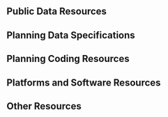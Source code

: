 ## Public Data Resources


## Planning Data Specifications


## Planning Coding Resources


## Platforms and Software Resources


## Other Resources

